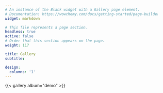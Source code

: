 ```yaml
---
# An instance of the Blank widget with a Gallery page element.
# Documentation: https://wowchemy.com/docs/getting-started/page-builder/
widget: markdown

# This file represents a page section.
headless: true
active: false
# Order that this section appears on the page.
weight: 117

title: Gallery
subtitle:

design:
  columns: '1'
---
```


{{< gallery album="demo" >}}
